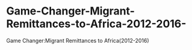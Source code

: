 # Game-Changer-Migrant-Remittances-to-Africa-2012-2016-
Game Changer:Migrant Remittances to Africa(2012-2016)
